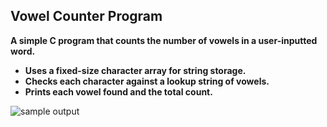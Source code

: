 
## Vowel Counter Program

**A simple C program that counts the number of vowels in a user-inputted word.**

- **Uses a fixed-size character array for string storage.**
- **Checks each character against a lookup string of vowels.**
- **Prints each vowel found and the total count.**

![sample output](https://github.com/zoreladrean/C-language-codes/blob/main/vowel_counter/sampleOutput.PNG)
